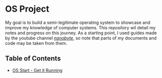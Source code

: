 # OS Project
My goal is to build a semi-legitimate operating system to showcase and improve my knowledge of computer systems. This repository wil detail my notes and progress on this journey. As a starting point, I used guides made by the youtube channel [*nanobyte*](youtube.com/@nanobyte-dev), so note that parts of my documents and code may be taken from them. 

## Table of Contents
- [OS Start - Get it Running](./start_running/README.md)